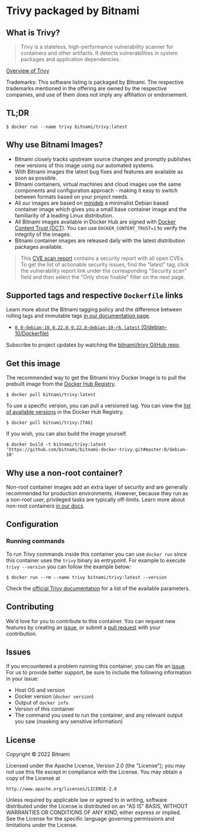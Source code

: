# Trivy packaged by Bitnami

## What is Trivy?

> Trivy is a stateless, high-performance vulnerability scanner for containers and other artifacts. It detects vulnerabilities in system packages and application dependencies.

[Overview of Trivy](https://github.com/aquasecurity/trivy)

Trademarks: This software listing is packaged by Bitnami. The respective trademarks mentioned in the offering are owned by the respective companies, and use of them does not imply any affiliation or endorsement.

## TL;DR

```console
$ docker run --name trivy bitnami/trivy:latest
```

## Why use Bitnami Images?

* Bitnami closely tracks upstream source changes and promptly publishes new versions of this image using our automated systems.
* With Bitnami images the latest bug fixes and features are available as soon as possible.
* Bitnami containers, virtual machines and cloud images use the same components and configuration approach - making it easy to switch between formats based on your project needs.
* All our images are based on [minideb](https://github.com/bitnami/minideb) a minimalist Debian based container image which gives you a small base container image and the familiarity of a leading Linux distribution.
* All Bitnami images available in Docker Hub are signed with [Docker Content Trust (DCT)](https://docs.docker.com/engine/security/trust/content_trust/). You can use `DOCKER_CONTENT_TRUST=1` to verify the integrity of the images.
* Bitnami container images are released daily with the latest distribution packages available.


> This [CVE scan report](https://quay.io/repository/bitnami/trivy?tab=tags) contains a security report with all open CVEs. To get the list of actionable security issues, find the "latest" tag, click the vulnerability report link under the corresponding "Security scan" field and then select the "Only show fixable" filter on the next page.

## Supported tags and respective `Dockerfile` links

Learn more about the Bitnami tagging policy and the difference between rolling tags and immutable tags [in our documentation page](https://docs.bitnami.com/tutorials/understand-rolling-tags-containers/).


* [`0`, `0-debian-10`, `0.22.0`, `0.22.0-debian-10-r6`, `latest` (0/debian-10/Dockerfile)](https://github.com/bitnami/bitnami-docker-trivy/blob/0.22.0-debian-10-r6/0/debian-10/Dockerfile)

Subscribe to project updates by watching the [bitnami/trivy GitHub repo](https://github.com/bitnami/bitnami-docker-trivy).

## Get this image

The recommended way to get the Bitnami trivy Docker Image is to pull the prebuilt image from the [Docker Hub Registry](https://hub.docker.com/r/bitnami/trivy).

```console
$ docker pull bitnami/trivy:latest
```

To use a specific version, you can pull a versioned tag. You can view the [list of available versions](https://hub.docker.com/r/bitnami/trivy/tags/) in the Docker Hub Registry.

```console
$ docker pull bitnami/trivy:[TAG]
```

If you wish, you can also build the image yourself.

```console
$ docker build -t bitnami/trivy:latest 'https://github.com/bitnami/bitnami-docker-trivy.git#master:0/debian-10'
```

## Why use a non-root container?

Non-root container images add an extra layer of security and are generally recommended for production environments. However, because they run as a non-root user, privileged tasks are typically off-limits. Learn more about non-root containers [in our docs](https://docs.bitnami.com/tutorials/work-with-non-root-containers/).

## Configuration

### Running commands

To run Trivy commands inside this container you can use `docker run` since this container uses the `trivy` binary as entrypoint. For example to execute `trivy --version` you can follow the example below:

```console
$ docker run --rm --name trivy bitnami/trivy:latest --version
```

Check the [official Trivy documentation](https://github.com/aquasecurity/trivy#usage) for a list of the available parameters.

## Contributing

We'd love for you to contribute to this container. You can request new features by creating an [issue](https://github.com/bitnami/bitnami-docker-trivy/issues), or submit a [pull request](https://github.com/bitnami/bitnami-docker-trivy/pulls) with your contribution.

## Issues

If you encountered a problem running this container, you can file an [issue](https://github.com/bitnami/bitnami-docker-trivy/issues/new). For us to provide better support, be sure to include the following information in your issue:

- Host OS and version
- Docker version (`docker version`)
- Output of `docker info`
- Version of this container
- The command you used to run the container, and any relevant output you saw (masking any sensitive information)

## License

Copyright &copy; 2022 Bitnami

Licensed under the Apache License, Version 2.0 (the "License");
you may not use this file except in compliance with the License.
You may obtain a copy of the License at

    http://www.apache.org/licenses/LICENSE-2.0

Unless required by applicable law or agreed to in writing, software
distributed under the License is distributed on an "AS IS" BASIS,
WITHOUT WARRANTIES OR CONDITIONS OF ANY KIND, either express or implied.
See the License for the specific language governing permissions and
limitations under the License.

